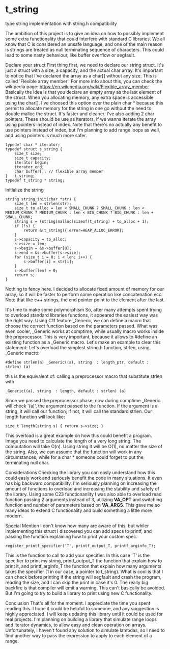 # t_string
type string implementation with string.h compatibility

The ambition of this project is to give an idea on how to possibly implement some extra functionality that could interfere with standard C libraries.
We all know that C is considered an unsafe language, and one of the main reason is strings are treated as null terminating sequence of characters. This could lead to some nasty behaviour, like buffer overflow or segfault.

Declare your struct
First thing first, we need to declare our string struct. It's just a struct with a size, a capacity, and the actual char array. It's important to notice that I've declared the array as a char[] without any size. This is called 'Flexible array member'. For more info about this, you can check the wikipedia page: https://en.wikipedia.org/wiki/Flexible_array_member
Basically the idea is that you declare an empty array as the last element of the struct. When you allocating memory, any extra space is accessible using the char[].
I've choosed this option over the plain char * because this permit to allocate memory for the string in one go without the need to double malloc the struct.
It's faster and cleaner.
I've also adding 2 char pointers. These should be use as iterators, if we wanna iterate the array using pointers instead of index. Note that there's no actually any benefit to use pointers instead of index, but I'm planning to add range loops as well, and using pointers is much more safer.
```
typedef char * iterator;
typedef struct s_string {
	size_t size;
	size_t capacity;
	iterator begin;
	iterator end;
	char buffer[]; // flexible array member
}	t_string;
typedef t_string * string;
```

Initialize the string
```
string string_init(char *str) {
	size_t len = strlen(str);
	size_t to_alloc = len < SMALL_CHUNK ? SMALL_CHUNK : len < MEDIUM_CHUNK ? MEDIUM_CHUNK : len < BIG_CHUNK ? BIG_CHUNK : len + SMALL_CHUNK;
	string s = (string)malloc(sizeof(t_string) + to_alloc + 1);
	if (!s) {
		return &(t_string){.error=HEAP_ALLOC_ERROR};
	}
	s->capacity = to_alloc;
	s->size = len;
	s->begin = &s->buffer[0];
	s->end = &s->buffer[s->size];
	for (size_t i = 0; i < len; i++) {
		s->buffer[i] = str[i];
	}
	s->buffer[len] = 0;
	return s;
}
```
Nothing to fency here. I decided to allocate fixed amount of memory for our array, so it will be faster to perform some operation like concatenation ecc.
Note that like c++ strings, the end pointer point to the element after the last.

It's time to make some polymorphism
So, after many attempts spent trying to overload standard libraries functions, it appeared the  easiest way was the right way.
Using C11 feature _Generic, we can define a macro that choose the correct function based on the parameters passed.
What was even cooler, _Generic works at comptime, while usually macro works inside the preprocessor.
This is very important, because it allows to #define an existing function as a _Generic macro.
Let's make an example to clear this statement:
Let's overload the simplest string.h function, strlen, using _Generic macro:
```
#define strlen(a) _Generic((a), string  : length_ptr, default : strlen) (a)
```
this is the equivalent of:
calling a preprocessor macro that substitute strlen with
```
_Generic((a), string  : length, default : strlen) (a)
```
Since we passed the preprocessor phase, now during comptime _Generic will check '(a)', the argument passed to the function. If the argument is a string, it will call our function; if not, it will call the standard strlen.
Our length function will look like:
```
size_t length(string s) { return s->size; }
```
This overload is a great example on how this could benefit a program. Image you need to calculate the length of a very long string. The computation will take O(n). Using string it will be O(1), no matter the size of the string. Also, we can assume that the function will work in any circumstances, while for a char * someone could forget to put the terminating null char.

Considerations
Checking the library you can easly understand how this could easly work and seriously benefit the code in many situations. It even has big backward compatibility. I'm seriously planning on increasing the amount of functions to overload and increasing the stability and safety of the library.
Using some C23 functionanlity I was also able to overload read function passing 2 arguments instead of 3, utilizing __VA_OPT__ and switching function and number of parameters based on __VA_ARGS__.
This gave me so many ideas to extend C functionality and build something a little more modern.

Special Mention
I don't know how many are aware of this, but whiler implementing this struct I discovered you can add specs to printf, and passing the function explaining how to print your custom spec.
```
register_printf_specifier('T', printf_output_T, printf_arginfo_T);
```
This is the function to call to add your specifier. In this case 'T' is the specifier to print my string, printf_output_T the function that explain how to print it, and printf_arginfo_T the function that explain how many arguments takes the specifier (1 in our case, a pointer to t_string). What is cool is that I can check before printing if the string will segfault and crash the program, reading the size, and I can skip the print in case it's 0.
The really big backfire is that compiler will emit a warning. This can't basically be avoided.
But I'm going to try to build a library to print using new C functionality.

Conclusion
That's all for the moment. I appreciate the time you spent reading this. I hope it could be helpful to someone, and any suggestion is highly appreciated. I will keep updating this library until it could be used for real projects.
I'm planning on building a library that simulate range loops and iterator dynamics, to allow easy and clean operation on arrays. Unfortunately, I haven't found any solution to simulate lambdas, so I need to find another way to pass the expression to apply to each element of a range.
